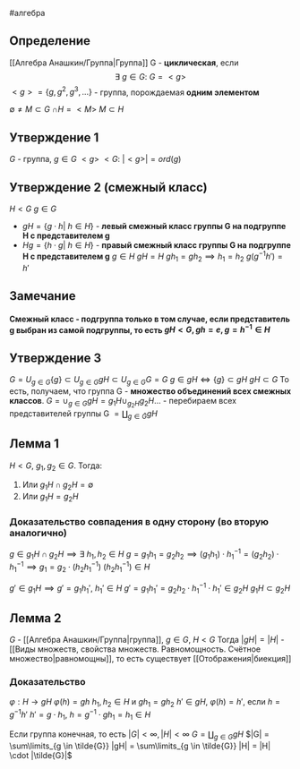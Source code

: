 #алгебра 
## Определение
[[Алгебра Анашкин/Группа|Группа]] G - **циклическая**, если $$\exists \ g \in G: \ G = <g>$$
$<g> = \{ g, g^2, g^3, \dots \}$ - группа, порождаемая **одним элементом**

$\emptyset \neq M \subset G$
$\cap H = <M>$
$M \subset H$

## Утверждение 1
$G$ - группа, $g \in G$
$<g>\  < G: \ |<g>| = ord(g)$

## Утверждение 2 (смежный класс)
$H < G$
$g \in G$ 
- $gH = \{ g \cdot h| \ h \in H \}$ - **левый смежный класс группы G на подгруппе H с представителем g**
- $Hg = \{ h \cdot g| \ h \in H \}$ - **правый смежный класс группы G на подгруппе H с представителем g**
$g \in H$
$gH = H$
$gh_1 = gh_2 \implies h_1 = h_2$
$g(g^{-1}h') = h'$

## Замечание
#### Смежный класс - подгруппа только в том случае, если представитель g выбран из самой подгруппы, то есть $gH < G, gh = e, g = h^{-1} \in H$
## Утверждение 3
$G = U_{g \in G} \{ g\} \subset U_{g \in G} gH \subset U_{g \in G} G = G$
$g \in gH \iff \{ g \} \subset gH$
$gH \subset G$
То есть, получаем, что группа G - **множество объединений всех смежных классов**.
$G = \cup_{g \in G} gH = g_1H \cup_{g_2H} g_2H \dots$ - перебираем всех представителей группы G $= \coprod_{g \in \tilde{G}} gH$  

## Лемма 1
$H < G, \ g_1, g_2 \in G$. Тогда:
1) Или $g_1H \cap g_2H = \emptyset$
2) Или $g_1H = g_2H$
### Доказательство совпадения в одну сторону (во вторую аналогично)
$g \in g_1H \cap g_2H \implies \exists \ h_1, h_2 \in H$
$g = g_1h_1 = g_2h_2 \implies (g_1h_1) \cdot h_1^{-1} = (g_2h_2) \cdot h_1^{-1} \implies g_1 = g_2 \cdot (h_2 h_1^{-1})$
$(h_2h_1^{-1}) \in H$

$g' \in g_1H \implies g' = g_1 h_1',\  h_1' \in H$
$g' = g_1h_1' = g_2 h_2 \cdot h_1^{-1} \cdot h_1' \in g_2H$
$g_1H \subset g_2H$

## Лемма 2
$G$ - [[Алгебра Анашкин/Группа|группа]], $g \in G, \ H < G$
Тогда $|gH| = |H|$ - [[Виды множеств, свойства множеств. Равномощность. Счётное множество|равномощны]], то есть существует [[Отображения|биекция]]
### Доказательство
$\varphi: H \to gH$
$\varphi(h) = gh$
$h_1, h_2 \in H$ и $gh_1 = gh_2$
$h' \in gH, \ \varphi(h) = h'$, если $h = g^{-1}h'$
$h' = g \cdot h_1, \ h = g^{-1} \cdot g h_1 = h_1 \in H$

Если группа конечная, то есть $|G| < \infty, |H| < \infty$
$G = \coprod_{g \in G} gH$
$|G| = \sum\limits_{g \in \tilde{G}} |gH| = \sum\limits_{g \in \tilde{G}} |H| = |H| \cdot |\tilde{G}|$